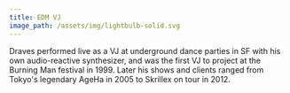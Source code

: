 ```yaml
---
title: EDM VJ
image_path: /assets/img/lightbulb-solid.svg
---
```

<p>
  Draves performed live as a VJ at underground dance parties in SF with
  his own audio-reactive synthesizer, and was the first VJ to project
  at the Burning Man festival in 1999.  Later his shows and clients
  ranged from Tokyo's legendary AgeHa in 2005 to Skrillex on tour in 2012.
</p>
